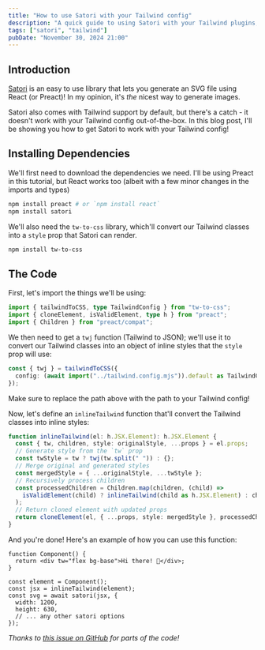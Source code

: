 ```yaml
---
title: "How to use Satori with your Tailwind config"
description: "A quick guide to using Satori with your Tailwind plugins, fonts, and everything else in your config!"
tags: ["satori", "tailwind"]
pubDate: "November 30, 2024 21:00"
---
```


## Introduction

[Satori](https://github.com/vercel/satori) is an easy to use library that lets you generate an SVG file using React (or Preact)! In my opinion, it's _the_ nicest way to generate images.

Satori also comes with Tailwind support by default, but there's a catch - it doesn't work with your Tailwind config out-of-the-box. In this blog post, I'll be showing you how to get Satori to work with your Tailwind config!

## Installing Dependencies

We'll first need to download the dependencies we need. I'll be using Preact in this tutorial, but React works too (albeit with a few minor changes in the imports and types)

```bash
npm install preact # or `npm install react`
npm install satori
```

We'll also need the `tw-to-css` library, which'll convert our Tailwind classes into a `style` prop that Satori can render.

```bash
npm install tw-to-css
```

## The Code

First, let's import the things we'll be using:

```ts
import { tailwindToCSS, type TailwindConfig } from "tw-to-css";
import { cloneElement, isValidElement, type h } from "preact";
import { Children } from "preact/compat";
```

We then need to get a `twj` function (Tailwind to JSON); we'll use it to convert our Tailwind classes into an object of inline styles that the `style` prop will use:

```ts
const { twj } = tailwindToCSS({
  config: (await import("../tailwind.config.mjs")).default as TailwindConfig,
});
```

Make sure to replace the path above with the path to your Tailwind config!

Now, let's define an `inlineTailwind` function that'll convert the Tailwind classes into inline styles:

```ts
function inlineTailwind(el: h.JSX.Element): h.JSX.Element {
  const { tw, children, style: originalStyle, ...props } = el.props;
  // Generate style from the `tw` prop
  const twStyle = tw ? twj(tw.split(" ")) : {};
  // Merge original and generated styles
  const mergedStyle = { ...originalStyle, ...twStyle };
  // Recursively process children
  const processedChildren = Children.map(children, (child) =>
    isValidElement(child) ? inlineTailwind(child as h.JSX.Element) : child,
  );
  // Return cloned element with updated props
  return cloneElement(el, { ...props, style: mergedStyle }, processedChildren);
}
```

And you're done! Here's an example of how you can use this function:

```tsx
function Component() {
  return <div tw="flex bg-base">Hi there! 👋</div>;
}

const element = Component();
const jsx = inlineTailwind(element);
const svg = await satori(jsx, {
  width: 1200,
  height: 630,
  // ... any other satori options
});
```

_Thanks to [this issue on GitHub](https://github.com/vercel/satori/discussions/529) for parts of the code!_

